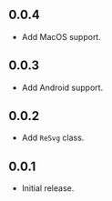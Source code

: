 ## 0.0.4

* Add MacOS support.

## 0.0.3

* Add Android support.

## 0.0.2

* Add `ReSvg` class.

## 0.0.1

* Initial release.
